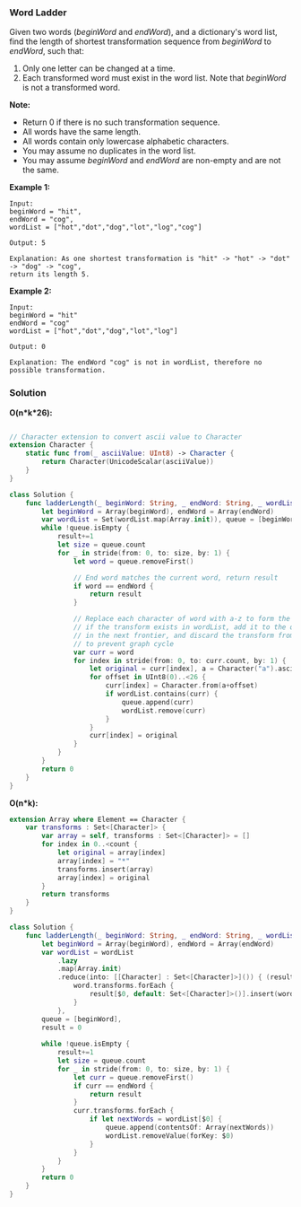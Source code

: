 
### Word Ladder

Given two words (*beginWord* and *endWord*), and a dictionary's word list, find the length of shortest transformation sequence from *beginWord* to *endWord*, such that:

1. Only one letter can be changed at a time.
2. Each transformed word must exist in the word list. Note that *beginWord* is not a transformed word.

__Note:__

* Return 0 if there is no such transformation sequence.
* All words have the same length.
* All words contain only lowercase alphabetic characters.
* You may assume no duplicates in the word list.
* You may assume *beginWord* and *endWord* are non-empty and are not the same.

__Example 1:__
```
Input:
beginWord = "hit",
endWord = "cog",
wordList = ["hot","dot","dog","lot","log","cog"]

Output: 5

Explanation: As one shortest transformation is "hit" -> "hot" -> "dot" -> "dog" -> "cog",
return its length 5.
```
__Example 2:__
```
Input:
beginWord = "hit"
endWord = "cog"
wordList = ["hot","dot","dog","lot","log"]

Output: 0

Explanation: The endWord "cog" is not in wordList, therefore no possible transformation.
```

### Solution
__O(n\*k\*26):__
```Swift

// Character extension to convert ascii value to Character
extension Character {
    static func from(_ asciiValue: UInt8) -> Character {
        return Character(UnicodeScalar(asciiValue))
    }
}

class Solution {
    func ladderLength(_ beginWord: String, _ endWord: String, _ wordList: [String]) -> Int {
        let beginWord = Array(beginWord), endWord = Array(endWord)
        var wordList = Set(wordList.map(Array.init)), queue = [beginWord], result = 0
        while !queue.isEmpty {
            result+=1
            let size = queue.count
            for _ in stride(from: 0, to: size, by: 1) {
                let word = queue.removeFirst()

                // End word matches the current word, return result
                if word == endWord {
                    return result
                }

                // Replace each character of word with a-z to form the next transform,
                // if the transform exists in wordList, add it to the queue for processing
                // in the next frontier, and discard the transform from wordList (aka, mark as visited)
                // to prevent graph cycle
                var curr = word
                for index in stride(from: 0, to: curr.count, by: 1) {
                    let original = curr[index], a = Character("a").asciiValue!
                    for offset in UInt8(0)..<26 {
                        curr[index] = Character.from(a+offset)
                        if wordList.contains(curr) {
                            queue.append(curr)
                            wordList.remove(curr)
                        }
                    }
                    curr[index] = original
                }
            }
        }
        return 0
    }
}
```
__O(n*k):__
```Swift
extension Array where Element == Character {
    var transforms : Set<[Character]> {
        var array = self, transforms : Set<[Character]> = []
        for index in 0..<count {
            let original = array[index]
            array[index] = "*"
            transforms.insert(array)
            array[index] = original
        }
        return transforms
    }
}

class Solution {
    func ladderLength(_ beginWord: String, _ endWord: String, _ wordList: [String]) -> Int {
        let beginWord = Array(beginWord), endWord = Array(endWord)
        var wordList = wordList
            .lazy
            .map(Array.init)
            .reduce(into: [[Character] : Set<[Character]>]()) { (result, word) in
                word.transforms.forEach {
                    result[$0, default: Set<[Character]>()].insert(word)
                }
            },
        queue = [beginWord],
        result = 0
        
        while !queue.isEmpty {
            result+=1
            let size = queue.count
            for _ in stride(from: 0, to: size, by: 1) {
                let curr = queue.removeFirst()
                if curr == endWord {
                    return result
                }
                curr.transforms.forEach {
                    if let nextWords = wordList[$0] {
                        queue.append(contentsOf: Array(nextWords))
                        wordList.removeValue(forKey: $0)
                    }
                }
            }
        }
        return 0
    }
}
```